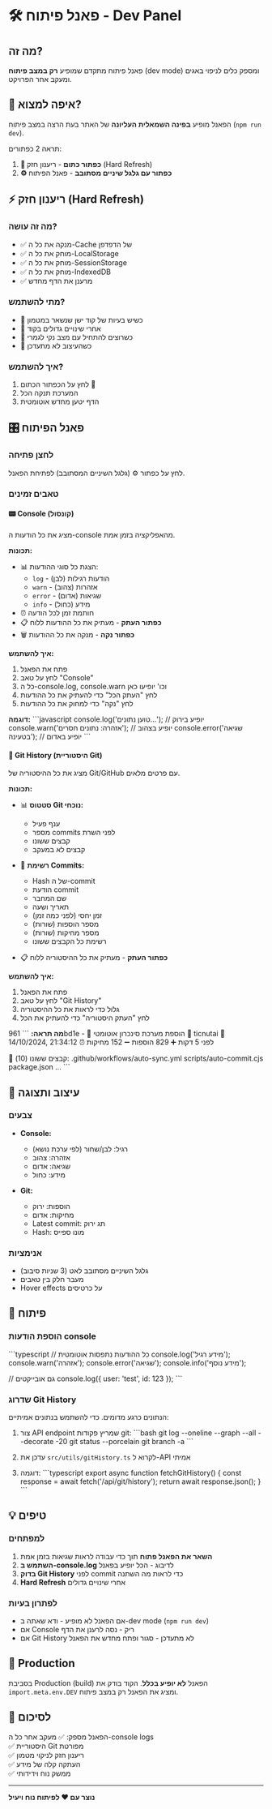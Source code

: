 # 🛠️ פאנל פיתוח - Dev Panel

## מה זה?

פאנל פיתוח מתקדם שמופיע **רק במצב פיתוח** (dev mode) ומספק כלים לניפוי באגים ומעקב אחר הפרויקט.

## 📍 איפה למצוא?

הפאנל מופיע **בפינה השמאלית העליונה** של האתר בעת הרצה במצב פיתוח (`npm run dev`).

תראה 2 כפתורים:
1. **🔄 כפתור כתום** - ריענון חזק (Hard Refresh)
2. **⚙️ כפתור עם גלגל שיניים מסתובב** - פאנל הפיתוח

## ⚡ ריענון חזק (Hard Refresh)

### מה זה עושה?
- ✅ מנקה את כל ה-Cache של הדפדפן
- ✅ מוחק את כל ה-LocalStorage
- ✅ מוחק את כל ה-SessionStorage  
- ✅ מוחק את כל ה-IndexedDB
- ✅ מרענן את הדף מחדש

### מתי להשתמש?
- 🐛 כשיש בעיות של קוד ישן שנשאר במטמון
- 🔄 אחרי שינויים גדולים בקוד
- 💾 כשרוצים להתחיל עם מצב נקי לגמרי
- 🎨 כשהעיצוב לא מתעדכן

### איך להשתמש?
1. לחץ על הכפתור הכתום 🔄
2. המערכת תנקה הכל
3. הדף יטען מחדש אוטומטית

## 🎛️ פאנל הפיתוח

### לחצן פתיחה
לחץ על כפתור ⚙️ (גלגל השיניים המסתובב) לפתיחת הפאנל.

### טאבים זמינים

#### 📟 Console (קונסול)

מציג את כל הודעות ה-console מהאפליקציה בזמן אמת.

**תכונות:**
- 📊 הצגת כל סוגי ההודעות:
  - `log` - הודעות רגילות (לבן)
  - `warn` - אזהרות (צהוב)
  - `error` - שגיאות (אדום)
  - `info` - מידע (כחול)
- ⏰ חותמת זמן לכל הודעה
- 📋 **כפתור העתק** - מעתיק את כל ההודעות ללוח
- 🗑️ **כפתור נקה** - מנקה את כל ההודעות

**איך להשתמש:**
1. פתח את הפאנל
2. לחץ על טאב "Console"
3. כל ה-console.log, console.warn וכו' יופיעו כאן
4. לחץ "העתק הכל" כדי להעתיק את כל ההודעות
5. לחץ "נקה" כדי למחוק את כל ההודעות

**דוגמה:**
\`\`\`javascript
console.log('טוען נתונים...'); // יופיע בירוק
console.warn('אזהרה: נתונים חסרים'); // יופיע בצהוב
console.error('שגיאה בטעינה'); // יופיע באדום
\`\`\`

#### 🌿 Git History (היסטוריית Git)

מציג את כל ההיסטוריה של Git/GitHub עם פרטים מלאים.

**תכונות:**
- 📊 **סטטוס Git נוכחי:**
  - ענף פעיל
  - מספר commits לפני השרת
  - קבצים ששונו
  - קבצים לא במעקב

- 📜 **רשימת Commits:**
  - Hash של ה-commit
  - הודעת commit
  - שם המחבר
  - תאריך ושעה
  - זמן יחסי (לפני כמה זמן)
  - מספר הוספות (שורות)
  - מספר מחיקות (שורות)
  - רשימת כל הקבצים ששונו

- 📋 **כפתור העתק** - מעתיק את כל ההיסטוריה ללוח

**איך להשתמש:**
1. פתח את הפאנל
2. לחץ על טאב "Git History"
3. גלול כדי לראות את כל ההיסטוריה
4. לחץ "העתק היסטוריה" כדי להעתיק את הכל

**מה תראה:**
\`\`\`
961bd1e - 🚀 הוספת מערכת סינכרון אוטומטי
👤 ticnutai
📅 14/10/2024, 21:34:12
⏰ לפני 5 דקות
➕ 829 הוספות ➖ 152 מחיקות

📝 קבצים ששונו (10):
  .github/workflows/auto-sync.yml
  scripts/auto-commit.cjs
  package.json
  ...
\`\`\`

## 🎨 עיצוב ותצוגה

### צבעים
- **Console:**
  - רגיל: לבן/שחור (לפי ערכת נושא)
  - אזהרה: צהוב
  - שגיאה: אדום
  - מידע: כחול

- **Git:**
  - הוספות: ירוק
  - מחיקות: אדום
  - Latest commit: תג ירוק
  - Hash: מונו ספייס

### אנימציות
- גלגל השיניים מסתובב לאט (3 שניות סיבוב)
- מעבר חלק בין טאבים
- Hover effects על כרטיסים

## 🔧 פיתוח

### הוספת הודעות console
\`\`\`typescript
// כל ההודעות נתפסות אוטומטית
console.log('מידע רגיל');
console.warn('אזהרה');
console.error('שגיאה');
console.info('מידע נוסף');

// גם אובייקטים
console.log({ user: 'test', id: 123 });
\`\`\`

### שדרוג Git History
הנתונים כרגע מדומים. כדי להשתמש בנתונים אמיתיים:

1. צור API endpoint שמריץ פקודות git:
\`\`\`bash
git log --oneline --graph --all --decorate -20
git status --porcelain
git branch -a
\`\`\`

2. עדכן את `src/utils/gitHistory.ts` לקרוא ל-API אמיתי

3. דוגמה:
\`\`\`typescript
export async function fetchGitHistory() {
  const response = await fetch('/api/git/history');
  return await response.json();
}
\`\`\`

## 💡 טיפים

### למפתחים
1. **השאר את הפאנל פתוח** תוך כדי עבודה לראות שגיאות בזמן אמת
2. **השתמש ב-console.log** לדיבוג - הכל יופיע בפאנל
3. **בדוק Git History** לפני commit כדי לראות מה השתנה
4. **Hard Refresh** אחרי שינויים גדולים

### לפתרון בעיות
- אם הפאנל לא מופיע - ודא שאתה ב-dev mode (`npm run dev`)
- אם Console ריק - נסה לרענן את הדף
- אם Git History לא מתעדכן - סגור ופתח מחדש את הפאנל

## 🚀 Production

בסביבת Production (build) הפאנל **לא יופיע בכלל**.
הקוד בודק את `import.meta.env.DEV` ומציג את הפאנל רק במצב פיתוח.

## 📝 לסיכום

הפאנל מספק:
✅ מעקב אחר כל ה-console logs  
✅ היסטוריית Git מפורטת  
✅ ריענון חזק לניקוי מטמון  
✅ העתקה קלה של מידע  
✅ ממשק נוח וידידותי  

---

**נוצר עם ❤️ לפיתוח נוח ויעיל**
